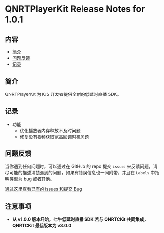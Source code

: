 # QNRTPlayerKit Release Notes for 1.0.1

## 内容

- [简介](#简介)
- [问题反馈](#问题反馈)
- [记录](#记录)

## 简介

QNRTPlayerKit 为 iOS 开发者提供全新的低延时直播 SDK。

## 记录
- 功能
    - 优化播放器内存释放不及时问题
    - 修复没有视频获取宽高回调时机问题

## 问题反馈

当你遇到任何问题时，可以通过在 GitHub 的 repo 提交 ```issues``` 来反馈问题，请尽可能的描述清楚遇到的问题，如果有错误信息也一同附带，并且在 ```Labels``` 中指明类型为 bug 或者其他。

[通过这里查看已有的 issues 和提交 Bug](https://github.com/pili-engineering/QNRTPlayer-iOS/issues)


## 注意事项
- **从 v1.0.0 版本开始，七牛低延时直播 SDK 若与 QNRTCKit 共同集成，QNRTCKit 最低版本为 v3.0.0**
